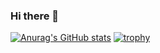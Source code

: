 ### Hi there 👋

<!--
**sjm1992st/sjm1992st** is a ✨ _special_ ✨ repository because its `README.md` (this file) appears on your GitHub profile.

Here are some ideas to get you started:

- 🔭 I’m currently working on ...
- 🌱 I’m currently learning ...
- 👯 I’m looking to collaborate on ...
- 🤔 I’m looking for help with ...
- 💬 Ask me about ...
- 📫 How to reach me: ...
- 😄 Pronouns: ...
- ⚡ Fun fact: ...
-->
[![Anurag's GitHub stats](https://github-readme-stats.vercel.app/api?username=sjm1992st&include_all_commits=true&&show_icons=true)](https://github.com/anuraghazra/github-readme-stats)
[![trophy](https://github-profile-trophy.vercel.app/?username=sjm1992st)](https://github.com/ryo-ma/github-profile-trophy)
